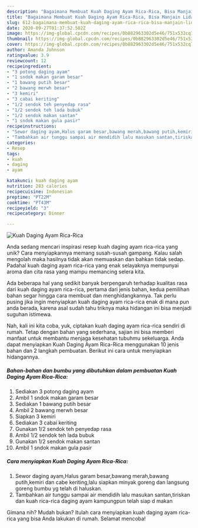 ```yaml
---
description: "Bagaimana Membuat Kuah Daging Ayam Rica-Rica, Bisa Manjain Lidah"
title: "Bagaimana Membuat Kuah Daging Ayam Rica-Rica, Bisa Manjain Lidah"
slug: 612-bagaimana-membuat-kuah-daging-ayam-rica-rica-bisa-manjain-lidah
date: 2020-09-27T01:37:52.502Z
image: https://img-global.cpcdn.com/recipes/0b882963302d5e46/751x532cq70/kuah-daging-ayam-rica-rica-foto-resep-utama.jpg
thumbnail: https://img-global.cpcdn.com/recipes/0b882963302d5e46/751x532cq70/kuah-daging-ayam-rica-rica-foto-resep-utama.jpg
cover: https://img-global.cpcdn.com/recipes/0b882963302d5e46/751x532cq70/kuah-daging-ayam-rica-rica-foto-resep-utama.jpg
author: Amanda Johnson
ratingvalue: 3.9
reviewcount: 12
recipeingredient:
- "3 potong daging ayam"
- "1 sndok makan garam besar"
- "1 bawang putih besar"
- "2 bawang merwh besar"
- "3 kemiri"
- "3 cabai keriting"
- "1/2 sendok teh penyedap rasa"
- "1/2 sendok teh lada bubuk"
- "1/2 sendok makan santan"
- "1 sndok makan gula pasir"
recipeinstructions:
- "Sewor daging ayam,Halus garam besar,bawang merah,bawang putih,kemiri dan cabe keriting,lalu siapkan minyak goreng dan langsung goreng bumbu yg telah di haluskan."
- "Tambahkan air tunggu sampai air mendidih lalu masukan santan,tiriskan dan kuah rica-rica daging ayam kampungpun telah siap d makan"
categories:
- Resep
tags:
- kuah
- daging
- ayam

katakunci: kuah daging ayam 
nutrition: 283 calories
recipecuisine: Indonesian
preptime: "PT22M"
cooktime: "PT43M"
recipeyield: "3"
recipecategory: Dinner

---
```



![Kuah Daging Ayam Rica-Rica](https://img-global.cpcdn.com/recipes/0b882963302d5e46/751x532cq70/kuah-daging-ayam-rica-rica-foto-resep-utama.jpg)

Anda sedang mencari inspirasi resep kuah daging ayam rica-rica yang unik? Cara menyiapkannya memang susah-susah gampang. Kalau salah mengolah maka hasilnya tidak akan memuaskan dan bahkan tidak sedap. Padahal kuah daging ayam rica-rica yang enak selayaknya mempunyai aroma dan cita rasa yang mampu memancing selera kita.



Ada beberapa hal yang sedikit banyak berpengaruh terhadap kualitas rasa dari kuah daging ayam rica-rica, pertama dari jenis bahan, kedua pemilihan bahan segar hingga cara membuat dan menghidangkannya. Tak perlu pusing jika ingin menyiapkan kuah daging ayam rica-rica enak di mana pun anda berada, karena asal sudah tahu triknya maka hidangan ini bisa menjadi suguhan istimewa.


Nah, kali ini kita coba, yuk, ciptakan kuah daging ayam rica-rica sendiri di rumah. Tetap dengan bahan yang sederhana, sajian ini bisa memberi manfaat untuk membantu menjaga kesehatan tubuhmu sekeluarga. Anda dapat menyiapkan Kuah Daging Ayam Rica-Rica menggunakan 10 jenis bahan dan 2 langkah pembuatan. Berikut ini cara untuk menyiapkan hidangannya.

<!--inarticleads1-->

##### Bahan-bahan dan bumbu yang dibutuhkan dalam pembuatan Kuah Daging Ayam Rica-Rica:

1. Sediakan 3 potong daging ayam
1. Ambil 1 sndok makan garam besar
1. Sediakan 1 bawang putih besar
1. Ambil 2 bawang merwh besar
1. Siapkan 3 kemiri
1. Sediakan 3 cabai keriting
1. Gunakan 1/2 sendok teh penyedap rasa
1. Ambil 1/2 sendok teh lada bubuk
1. Gunakan 1/2 sendok makan santan
1. Ambil 1 sndok makan gula pasir




<!--inarticleads2-->

##### Cara menyiapkan Kuah Daging Ayam Rica-Rica:

1. Sewor daging ayam,Halus garam besar,bawang merah,bawang putih,kemiri dan cabe keriting,lalu siapkan minyak goreng dan langsung goreng bumbu yg telah di haluskan.
1. Tambahkan air tunggu sampai air mendidih lalu masukan santan,tiriskan dan kuah rica-rica daging ayam kampungpun telah siap d makan




Gimana nih? Mudah bukan? Itulah cara menyiapkan kuah daging ayam rica-rica yang bisa Anda lakukan di rumah. Selamat mencoba!
